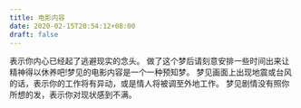 ```yaml
---
title: 电影内容
date: 2020-02-15T20:54:12+08:00
draft: false
---
```


表示你内心已经起了逃避现实的念头。
做了这个梦后请刻意安排一些时间出来让精神得以休养吧!梦见的电影内容是一个一种预知梦。
梦见画面上出现地震或台风的话，表示你的工作将有异动，或是情人将被调至外地工作。
梦见剧情没有照你所想的发，表示你对现状感到不满。
